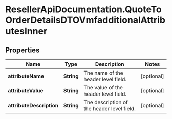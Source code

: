 # ResellerApiDocumentation.QuoteToOrderDetailsDTOVmfadditionalAttributesInner

## Properties

Name | Type | Description | Notes
------------ | ------------- | ------------- | -------------
**attributeName** | **String** | The name of the header level field. | [optional] 
**attributeValue** | **String** | The value of the header level field. | [optional] 
**attributeDescription** | **String** | The description of the header level field. | [optional] 


